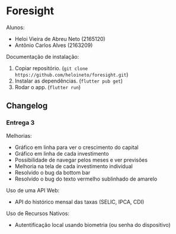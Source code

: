 # Foresight

Alunos:

-   Heloi Vieira de Abreu Neto (2165120)
-   Antônio Carlos Alves (2163209)

Documentação de instalação:

1. Copiar repositório. (`git clone https://github.com/heloineto/foresight.git`)
2. Instalar as dependências. (`flutter pub get`)
3. Rodar o app. (`flutter run`)

## Changelog

### Entrega 3

Melhorias:

-   Gráfico em linha para ver o crescimento do capital
-   Gráfico em linha de cada investimento
-   Possibilidade de navegar pelos meses e ver previsões
-   Melhoria na tela de cada investimento individual
-   Resolvido o bug da bottom bar
-   Resolvido o bug do texto vermelho sublinhado de amarelo

Uso de uma API Web:

-   API do histórico mensal das taxas (SELIC, IPCA, CDI)

Uso de Recursos Nativos:

-   Autentificação local usando biometria (ou senha do dispositivo)
